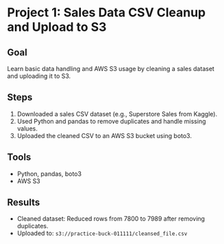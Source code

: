 # Project 1: Sales Data CSV Cleanup and Upload to S3

## Goal
Learn basic data handling and AWS S3 usage by cleaning a sales dataset and uploading it to S3.

## Steps
1. Downloaded a sales CSV dataset (e.g., Superstore Sales from Kaggle).
2. Used Python and pandas to remove duplicates and handle missing values.
3. Uploaded the cleaned CSV to an AWS S3 bucket using boto3.

## Tools
- Python, pandas, boto3
- AWS S3

## Results
- Cleaned dataset: Reduced rows from 7800 to 7989 after removing duplicates.
- Uploaded to: `s3://practice-buck-011111/cleansed_file.csv`
